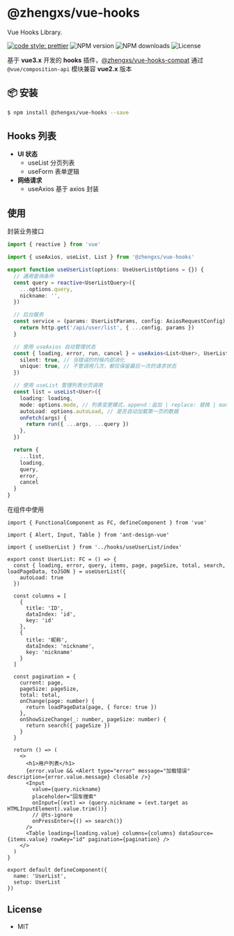 # @zhengxs/vue-hooks

Vue Hooks Library.

[![code style: prettier](https://img.shields.io/badge/code_style-prettier-ff69b4.svg?style=flat-square)](https://github.com/prettier/prettier)
![NPM version](https://img.shields.io/npm/v/@zhengxs/vue-hooks.svg?style=flat)
![NPM downloads](https://img.shields.io/npm/dm/@zhengxs/vue-hooks.svg?style=flat)
![License](https://img.shields.io/npm/l/@zhengxs/vue-hooks.svg?style=flat-square)

基于 **vue3.x** 开发的 **hooks** 插件，[@zhengxs/vue-hooks-compat](https://www.npmjs.com/package/@zhengxs/vue-hooks-compat) 通过 `@vue/composition-api` 模块兼容 **vue2.x** 版本

## 📦 安装

```bash
$ npm install @zhengxs/vue-hooks --save
```

## Hooks 列表

- **UI 状态**
  - useList 分页列表
  - useForm 表单逻辑
- **网络请求**
  - useAxios 基于 axios 封装

## 使用

封装业务接口

```typescript
import { reactive } from 'vue'

import { useAxios, useList, List } from '@zhengxs/vue-hooks'

export function useUserList(options: UseUserListOptions = {}) {
  // 通用查询条件
  const query = reactive<UserListQuery>({
    ...options.query,
    nickname: '',
  })

  // 后台服务
  const service = (params: UserListParams, config: AxiosRequestConfig) => {
    return http.get('/api/user/list', { ...config, params })
  }

  // 使用 useAxios 自动管理状态
  const { loading, error, run, cancel } = useAxios<List<User>, UserListParams>(service, {
    silent: true, // 当错误的时候内部消化
    unique: true, // 不管调用几次，都仅保留最后一次的请求状态
  })

  // 使用 useList 管理列表分页调用
  const list = useList<User>({
    loading: loading,
    mode: options.mode, // 列表变更模式，append：追加 | replace: 替换 | manual: 手动处理
    autoLoad: options.autoLoad, // 是否自动加载第一页的数据
    onFetch(args) {
      return run({ ...args, ...query })
    },
  })

  return {
    ...list,
    loading,
    query,
    error,
    cancel
  }
}

```

在组件中使用

```tsx
import { FunctionalComponent as FC, defineComponent } from 'vue'

import { Alert, Input, Table } from 'ant-design-vue'

import { useUserList } from '../hooks/useUserList/index'

export const UserList: FC = () => {
  const { loading, error, query, items, page, pageSize, total, search, loadPageData, toJSON } = useUserList({
    autoLoad: true
  })

  const columns = [
    {
      title: 'ID',
      dataIndex: 'id',
      key: 'id'
    },
    {
      title: '昵称',
      dataIndex: 'nickname',
      key: 'nickname'
    }
  ]

  const pagination = {
    current: page,
    pageSize: pageSize,
    total: total,
    onChange(page: number) {
      return loadPageData(page, { force: true })
    },
    onShowSizeChange(_: number, pageSize: number) {
      return search({ pageSize })
    }
  }

  return () => (
    <>
      <h1>用户列表</h1>
      {error.value && <Alert type="error" message="加载错误" description={error.value.message} closable />}
      <Input
        value={query.nickname}
        placeholder="回车搜索"
        onInput={(evt) => (query.nickname = (evt.target as HTMLInputElement).value.trim())}
        // @ts-ignore
        onPressEnter={() => search()}
      />
      <Table loading={loading.value} columns={columns} dataSource={items.value} rowKey="id" pagination={pagination} />
    </>
  )
}

export default defineComponent({
  name: 'UserList',
  setup: UserList
})
```

## License

* MIT
